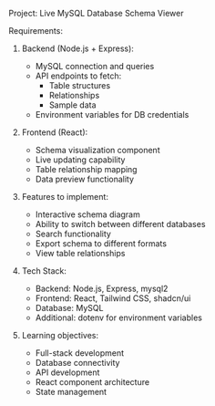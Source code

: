 Project: Live MySQL Database Schema Viewer

Requirements:
1. Backend (Node.js + Express):
   - MySQL connection and queries
   - API endpoints to fetch:
     * Table structures
     * Relationships
     * Sample data
   - Environment variables for DB credentials

2. Frontend (React):
   - Schema visualization component
   - Live updating capability
   - Table relationship mapping
   - Data preview functionality

3. Features to implement:
   - Interactive schema diagram
   - Ability to switch between different databases
   - Search functionality
   - Export schema to different formats
   - View table relationships

4. Tech Stack:
   - Backend: Node.js, Express, mysql2
   - Frontend: React, Tailwind CSS, shadcn/ui
   - Database: MySQL
   - Additional: dotenv for environment variables

5. Learning objectives:
   - Full-stack development
   - Database connectivity
   - API development
   - React component architecture
   - State management